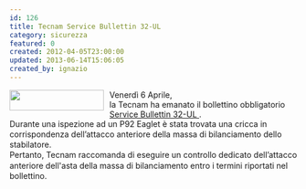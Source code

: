 ```yaml
---
id: 126
title: Tecnam Service Bullettin 32-UL
category: sicurezza
featured: 0
created: 2012-04-05T23:00:00
updated: 2013-06-14T15:06:05
created_by: ignazio
---
```

<p>
 <img border="0" height="36" src="images/stories/logo-Tecnam.gif" style="float: left; padding-right: 10px; padding-bottom: 10px;" width="165"/>
 Venerdì 6 Aprile,
 <br/>
 la Tecnam ha emanato il bollettino obbligatorio
 <a href="dmdocuments/Tecnam.SB032-UL.pdf" target="_blank" title="Tecnam SB 22 -UL">
  Service Bullettin 32-UL
 </a>
 .
 <br/>
 <span style="line-height: 1.3em;">
  Durante una ispezione ad un P92 Eaglet è stata trovata una cricca in corrispondenza dell’attacco anteriore della massa di bilanciamento dello stabilatore.
 </span>
 <br/>
 <span style="line-height: 1.3em;">
  Pertanto, Tecnam raccomanda di eseguire un controllo dedicato dell’attacco anteriore dell'asta della massa di bilanciamento entro i termini riportati nel bollettino.
 </span>
</p>
